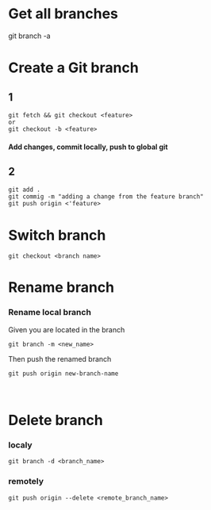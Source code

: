 # Get all branches
git branch -a


# Create a Git branch
## 1
```
git fetch && git checkout <feature>
or
git checkout -b <feature>
```

#### Add changes, commit locally, push to global git
## 2
```
git add .
git commig -m "adding a change from the feature branch"
git push origin <'feature>
```

# Switch branch
```
git checkout <branch name>
```

# Rename branch
### Rename local branch 
Given you are located in the branch 
```
git branch -m <new_name>
```
Then push the renamed branch
```
git push origin new-branch-name
```

<br>

# Delete branch
### localy 
```
git branch -d <branch_name>
```

### remotely
```
git push origin --delete <remote_branch_name>
```